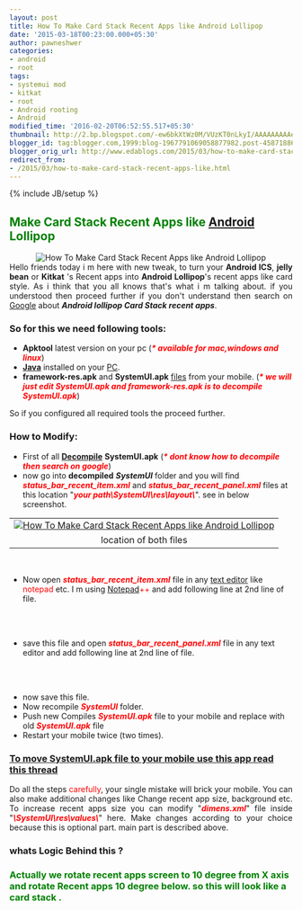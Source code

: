 ```yaml
---
layout: post
title: How To Make Card Stack Recent Apps like Android Lollipop
date: '2015-03-18T00:23:00.000+05:30'
author: pawneshwer
categories:
- android
- root
tags:
- systemui mod
- kitkat
- root
- Android rooting
- Android
modified_time: '2016-02-20T06:52:55.517+05:30'
thumbnail: http://2.bp.blogspot.com/-ew6bkXtWz0M/VUzKT0nLkyI/AAAAAAAAAeo/4qU4vzPMYaw/s72-c/603877_794189133969539_6003365292013581738_n-300x200.jpg
blogger_id: tag:blogger.com,1999:blog-1967791069058877982.post-4587188626282580416
blogger_orig_url: http://www.edablogs.com/2015/03/how-to-make-card-stack-recent-apps-like.html
redirect_from:
- /2015/03/how-to-make-card-stack-recent-apps-like.html
---
```


{% include JB/setup %}

<div dir="ltr" style="text-align: left;" trbidi="on"><h2><span style="color: green;">Make Card Stack Recent Apps like <a class="zem_slink" href="http://en.wikipedia.org/wiki/Android_%28operating_system%29" rel="wikipedia" target="_blank" title="Android (operating system)">Android</a> Lollipop</span></h2><div class="separator" style="clear: both; text-align: center;"><img alt="How To Make Card Stack Recent Apps like Android Lollipop" border="0" src="http://2.bp.blogspot.com/-ew6bkXtWz0M/VUzKT0nLkyI/AAAAAAAAAeo/4qU4vzPMYaw/s1600/603877_794189133969539_6003365292013581738_n-300x200.jpg" title="How To Make Card Stack Recent Apps like Android Lollipop" /></div><div style="text-align: justify;">Hello friends today i m here with new tweak, to turn your <b>Android ICS</b>, <b>jelly bean</b> or <b>Kitkat</b> 's Recent apps into <b>Android Lollipop</b>'s recent apps like card style. As i think that you all knows that's what i m talking about. if you understood then proceed further if you don't understand then search on <a class="zem_slink" href="http://www.google.com/" rel="homepage" target="_blank" title="Google">Google</a> about <i><b>Android lollipop Card Stack recent apps</b></i>.</div><h3><div class="alert alert-info" role="alert">So for this we need following tools:</div></h3><ul><li><b>Apktool</b> latest version on your pc (<span style="color: red;"><i><b>* available for mac,windows and linux</b></i></span>)</li><li><b><a class="zem_slink" href="http://www.oracle.com/technetwork/java/" rel="homepage" target="_blank" title="Java (programming language)">Java</a></b> installed on your <a class="zem_slink" href="http://en.wikipedia.org/wiki/Personal_computer" rel="wikipedia" target="_blank" title="Personal computer">PC</a>.</li><li><b>framework-res.apk</b> and <b>SystemUI.apk</b> <a class="zem_slink" href="http://en.wikipedia.org/wiki/Computer_file" rel="wikipedia" target="_blank" title="Computer file">files</a> from your mobile. (<i><b><span style="color: red;">* we will just edit SystemUI.apk and framework-res.apk is to decompile SystemUI.apk</span></b></i>)</li></ul>So if you configured all required tools the proceed further.<br /><h3><div class="alert alert-question" role="alert">How to Modify:</div></h3><ul><li>First of all <b><a class="zem_slink" href="http://en.wikipedia.org/wiki/Decompiler" rel="wikipedia" target="_blank" title="Decompiler">Decompile</a></b> <b>SystemUI.apk</b> (<i><b><span style="color: red;">* dont know how to decompile then search on google</span></b></i>)</li><li>now go into <b>decompiled</b> <i><b>SystemUI</b></i> folder and you will find <span style="color: red;"><i><b>status_bar_recent_item.xml</b></i></span> and <span style="color: red;"><i><b>status_bar_recent_panel.xml</b></i></span> files at this location "<i><b><span style="color: red;">your path\SystemUI\res\layout\</span></b></i>". see in below screenshot.</li></ul><table align="center" cellpadding="0" cellspacing="0" class="tr-caption-container" style="margin-left: auto; margin-right: auto; text-align: center;"><tbody><tr><td style="text-align: center;"><a target="_blank" href="http://3.bp.blogspot.com/-FIqKQ7xZaYk/VUzLDxqPshI/AAAAAAAAAew/RLQnSFBrvec/s1600/Screenshot-88.png" imageanchor="1" style="margin-left: auto; margin-right: auto;"><img alt="How To Make Card Stack Recent Apps like Android Lollipop" border="0" class="lazy" data-src="http://4.bp.blogspot.com/-rGihd-NMCdM/VUzNjamCvHI/AAAAAAAAAfM/CGdkXQ9UggI/s1600/Screenshot-88-300x200.png" title="How To Make Card Stack Recent Apps like Android Lollipop" /></a></td></tr><tr><td class="tr-caption" style="text-align: center;">location of both files</td></tr></tbody></table><br /><ul></ul><ul><li>Now open <span style="color: red;"><i><b>status_bar_recent_item.xml</b></i></span> file in any <a class="zem_slink" href="http://en.wikipedia.org/wiki/Text_editor" rel="wikipedia" target="_blank" title="Text editor">text editor</a> like <span style="color: red;">notepad</span> etc. I m using <span style="color: red;"><a class="zem_slink" href="http://en.wikipedia.org/wiki/Notepad_%28software%29" rel="wikipedia" target="_blank" title="Notepad (software)">Notepad</a>++</span> and add following line at 2nd line of file.</li></ul><br /><article id="default-usage"><div class="to-lock" style="display: none;"><div style="text-align: center;"><span style="color: blue; font-size: 24pt;">android:rotationX="-10.0"</span></div><div class="alert alert-success" role="alert"><i><b>look at screenshot.</b></i></div><br /><br /><table align="center" cellpadding="0" cellspacing="0" class="tr-caption-container" style="margin-left: auto; margin-right: auto; text-align: center;"><tbody><tr><td style="text-align: center;"><a target="_blank" href="http://3.bp.blogspot.com/-smC951wlqOA/VUzLOhMRkZI/AAAAAAAAAe4/r9sLH6ccgX0/s1600/Screenshot-89.png" imageanchor="1" style="margin-left: auto; margin-right: auto;"><img alt="How To Make Card Stack Recent Apps like Android Lollipop" border="0" class="lazy" data-src="http://4.bp.blogspot.com/-GRUnyYdpr_E/VUzNjike_GI/AAAAAAAAAfc/soZjXQFL-n4/s1600/Screenshot-89-300x200.png"/></a></td></tr><tr><td class="tr-caption" style="text-align: center;">paste this line here</td></tr></tbody></table></div></article><br /><ul><li>save this file and open <span style="color: red;"><i><b>status_bar_recent_panel.xml</b></i></span> file in any text editor and add following line at 2nd line of file.</li></ul><br /><article id="default-usage"><div class="to-lock" style="display: none;"><div style="text-align: center;"><span style="color: blue; font-size: 24pt;">android:rotationX="10.0"</span></div><br /><span style="color: red;"><i><b>look at screenshot</b></i></span><br /><br /><table align="center" cellpadding="0" cellspacing="0" class="tr-caption-container" style="margin-left: auto; margin-right: auto; text-align: center;"><tbody><tr><td style="text-align: center;"><a target="_blank" href="http://4.bp.blogspot.com/-nJmNmbWe-N0/VUzLQAZhImI/AAAAAAAAAe8/EYYgofmOgjE/s1600/Screenshot-91.png" imageanchor="1" style="margin-left: auto; margin-right: auto;"><img alt="How To Make Card Stack Recent Apps like Android Lollipop" border="0" class="lazy" data-src="http://2.bp.blogspot.com/-cb-KEac1xPo/VUzNj013kTI/AAAAAAAAAfQ/Ury521ZxlfI/s1600/Screenshot-91-300x200.png" /></a></td></tr><tr><td class="tr-caption" style="text-align: center;">paste this line here</td></tr></tbody></table></div></article><br /><ul><li>now save this file.</li><li>Now recompile <span style="color: red;"><i><b>SystemUI</b></i></span> folder.</li><li>Push new Compiles <span style="color: red;"><i><b>SystemUI.apk</b></i></span> file to your mobile and replace with old <span style="color: red;"><i><b>SystemUI.apk</b></i></span> file</li><li>Restart your mobile twice (two times).</li></ul><h3><a href="http://www.xdablogs.com/2015/03/replace-system-files-without-getting.html" target="_blank" title="Replace System files without getting force close">To move SystemUI.apk file to your mobile use this app read this thread</a></h3><div style="text-align: justify;">Do all the steps <span style="color: red;">carefully</span>, your single mistake will brick your mobile. You can also make additional changes like Change recent app size, background etc. To increase recent apps size you can modify "<span style="color: red;"><i><b>dimens.xml</b></i></span>" file inside "<span style="color: red;"><i><b>\SystemUI\res\values\</b></i></span>" here. Make changes according to your choice because this is optional part. main part is described above.</div><h3><div class="alert alert-question" role="alert">whats Logic Behind this ?</div></h3><h3><span style="color: green;">Actually we rotate recent apps screen to 10 degree from X axis and rotate Recent apps 10 degree below. so this will look like a card stack .</span></h3></div>